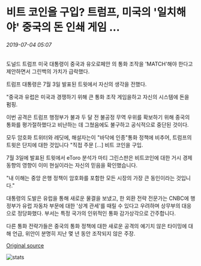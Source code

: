 # 비트 코인을 구입? 트럼프, 미국의 '일치해야' 중국의 돈 인쇄 게임 ...

###### 2019-07-04 05:07

도널드 트럼프 미국 대통령이 중국과 유오로페안 의 통화 조작을 'MATCH'해야 한다고 제안하면서 그린백의 가치가 급락했다.

트럼프 대통령은 7월 3일 발표된 트윗에서 자신의 생각을 전했다.

"중국과 유럽은 미국과 경쟁하기 위해 큰 통화 조작 게임을하고 자신의 시스템에 돈을 펌핑.

이번 공격은 트럼프 행정부가 불과 두 달 전 불공정 무역 우위를 확보하기 위해 중국의 통화를 평가절하했다고 비난하는 데 그쳤음에도 불구하고 공식적으로 중단된 것이다.

모두 암호화 트위터와 레딧에, 해설자는이 "바닥에 인종"통화 정책에 비추어, 트럼프의 트윗은 단지에 대한 것입니다 "직접 주문 \[...\] 비트 코인을 구입.

7월 3일에 발표된 트윗에서 eToro 분석가 마티 그린스판은 비트코인에 대한 거시 경제 동향의 영향이 이미 현실이라는 자신의 믿음을 확인했습니다.

"내 이해는 중앙 은행 정책이 암호화를 포함한 모든 시장의 가장 큰 동인이라는 것입니다."

대통령의 도발은 유럽을 통해 새로운 물결을 보냈고, 한 외환 전략 전문가는 CNBC에 행정부가 유럽 자동차 부문에 대한 '상계 관세'를 때릴 수 있다고 우려하며 상무부의 대응으로 정당화했다. 부서는 특정 국가의 인위적인 통화 감가상각으로 간주합니다.

다른 통화 전략가들은 중국의 통화 정책에 대한 새로운 공격의 예기치 않은 타이밍에 대해 언급, 위안이 분명히 지난 몇 년 동안 조작되지 않은 주장.

[Original source](https://cointelegraph.com/news/buy-bitcoin-trump-says-us-should-match-chinas-money-printing-game)

![stats](https://c.statcounter.com/11760860/0/a89fa40b/1/ "stats")